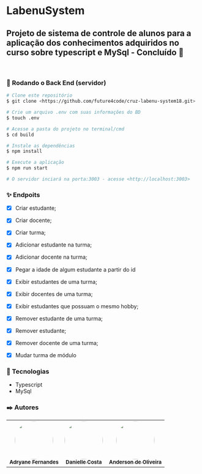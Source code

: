 # LabenuSystem 
## Projeto de sistema de controle de alunos para a aplicação dos conhecimentos adquiridos no curso sobre typescript e MySql - Concluído :rocket:

<br>

### 🎲 Rodando o Back End (servidor) 
```bash
# Clone este repositório
$ git clone <https://github.com/future4code/cruz-labenu-system18.git>

# Crie um arquivo .env com suas informações do BD
$ touch .env

# Acesse a pasta do projeto no terminal/cmd
$ cd build

# Instale as dependências
$ npm install

# Execute a aplicação
$ npm run start

# O servidor inciará na porta:3003 - acesse <http://localhost:3003>
```

### :sparkles: Endpoits 

- [x] Criar estudante;
- [x] Criar docente;
- [x] Criar turma;
- [x] Adicionar estudante na turma;
- [x] Adicionar docente na turma;
- [x] Pegar a idade de algum estudante a partir do id
- [x] Exibir estudantes de uma turma;
- [x] Exibir docentes de uma turma;
- [x] Exibir estudantes que possuam o mesmo hobby;
- [x] Remover estudante de uma turma;
- [x] Remover estudante;
- [x] Remover docente de uma turma;
- [x] Mudar turma de módulo


### :wrench: Tecnologias 
- Typescript
- MySql

### :black_nib: Autores 
<table>
  <tr>
    <td align="center"><a href="https://github.com/adryanefernandes"><img style="border-radius: 50%;" src="https://avatars.githubusercontent.com/u/76170319?s=400&u=c79a37b29d25709e380c64ae9d9432b35f72638e&v=4" width="100px;" alt=""/><br /><sub><b>Adryane Fernandes</b></sub></a><br />
    <td align="center"><a href="https://github.com/AiEmma"><img style="border-radius: 50%;" src="https://avatars.githubusercontent.com/u/30822688?v=4" width="100px;" alt=""/><br /><sub><b>Danielle Costa</b></sub></a><br />
    <td align="center"><a href="https://github.com/tandersonf92"><img style="border-radius: 50%;" src="https://avatars.githubusercontent.com/u/53446211?v=4" width="100px;" alt=""/><br /><sub><b>Anderson de Oliveira</b></sub></a><br />
  </tr>
</table>





